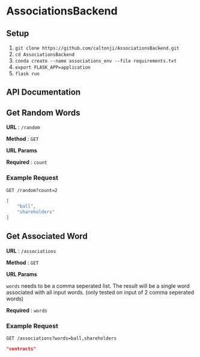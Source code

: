 # AssociationsBackend

## Setup

1. `git clone https://github.com/caltonji/AssociationsBackend.git`
2. `cd AssociationsBackend`
3. `conda create --name associations_env --file requirements.txt`
4. `export FLASK_APP=application`
5. `flask run`

## API Documentation

## Get Random Words

**URL** : `/random`

**Method** : `GET`

**URL Params**

**Required** : `count`

### Example Request

`GET /random?count=2`

```json
[
    "ball",
    "shareholders"
]
```

## Get Associated Word

**URL** : `/associations`

**Method** : `GET`

**URL Params**

`words` needs to be a comma seperated list.  The result will be a single word associated with all input words.  (only tested on input of 2 comma seperated words)

**Required** : `words`

### Example Request

`GET /associations?words=ball,shareholders`

```json
"contracts"
```
